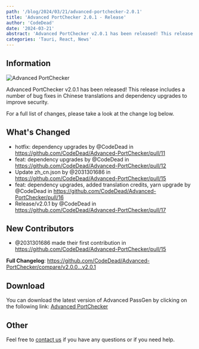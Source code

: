 ```yaml
---
path: '/blog/2024/03/21/advanced-portchecker-2.0.1'
title: 'Advanced PortChecker 2.0.1 - Release'
author: 'CodeDead'
date: '2024-03-21'
abstract: 'Advanced PortChecker v2.0.1 has been released! This release includes a number of bug fixes in Chinese translations and dependency...'
categories: 'Tauri, React, News'
---
```


## Information

![Advanced PortChecker](https://i.imgur.com/vdt1sXZ.png)

Advanced PortChecker v2.0.1 has been released! This release includes a number of bug fixes in Chinese translations and dependency upgrades to improve security.

For a full list of changes, please take a look at the change log below.

## What's Changed

- hotfix: dependency upgrades by @CodeDead in https://github.com/CodeDead/Advanced-PortChecker/pull/11
- feat: dependency upgrades by @CodeDead in https://github.com/CodeDead/Advanced-PortChecker/pull/12
- Update zh_cn.json by @2031301686 in https://github.com/CodeDead/Advanced-PortChecker/pull/15
- feat: dependency upgrades, added translation credits, yarn upgrade by @CodeDead in https://github.com/CodeDead/Advanced-PortChecker/pull/16
- Release/v2.0.1 by @CodeDead in https://github.com/CodeDead/Advanced-PortChecker/pull/17

## New Contributors

- @2031301686 made their first contribution in https://github.com/CodeDead/Advanced-PortChecker/pull/15

**Full Changelog**: https://github.com/CodeDead/Advanced-PortChecker/compare/v2.0.0...v2.0.1

## Download

You can download the latest version of Advanced PassGen by clicking on the following link:
[Advanced PortChecker](https://codedead.com/software/advanced-portchecker)

## Other

Feel free to [contact us](/contact) if you have any questions or if you need help.
